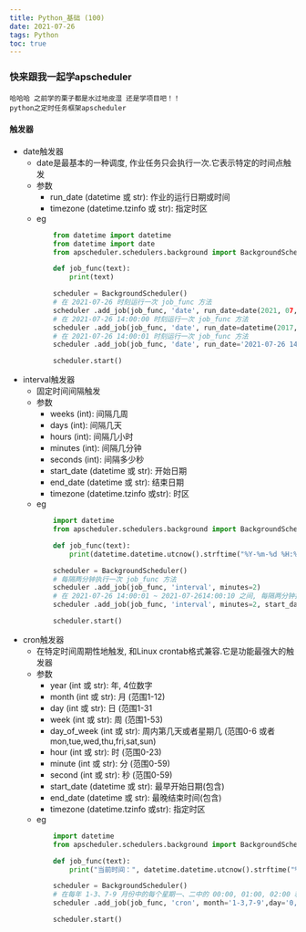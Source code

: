 ```yaml
---
title: Python_基础 (100)
date: 2021-07-26
tags: Python
toc: true
---
```


### 快来跟我一起学apscheduler
    哈哈哈 之前学的栗子都是水过地皮湿 还是学项目吧！！
    python之定时任务框架apscheduler

<!-- more -->

#### 触发器
- date触发器
    * date是最基本的一种调度, 作业任务只会执行一次.它表示特定的时间点触发
    * 参数
        * run_date (datetime 或 str): 作业的运行日期或时间
        * timezone (datetime.tzinfo 或 str): 指定时区
    * eg
        ```python
            from datetime import datetime
            from datetime import date
            from apscheduler.schedulers.background import BackgroundScheduler

            def job_func(text):
                print(text)

            scheduler = BackgroundScheduler()
            # 在 2021-07-26 时刻运行一次 job_func 方法
            scheduler .add_job(job_func, 'date', run_date=date(2021, 07, 26), args=['text'])
            # 在 2021-07-26 14:00:00 时刻运行一次 job_func 方法
            scheduler .add_job(job_func, 'date', run_date=datetime(2017, 07, 26, 14, 0, 0), args=['text'])
            # 在 2021-07-26 14:00:01 时刻运行一次 job_func 方法
            scheduler .add_job(job_func, 'date', run_date='2021-07-26 14:00:01', args=['text'])

            scheduler.start()
        ```
- interval触发器
    * 固定时间间隔触发
    * 参数
        * weeks (int): 间隔几周
        * days (int): 间隔几天
        * hours (int): 间隔几小时
        * minutes (int): 间隔几分钟
        * seconds (int): 间隔多少秒
        * start_date (datetime 或 str): 开始日期
        * end_date (datetime 或 str): 结束日期
        * timezone (datetime.tzinfo 或str): 时区
    * eg
        ```python
            import datetime
            from apscheduler.schedulers.background import BackgroundScheduler

            def job_func(text):
                print(datetime.datetime.utcnow().strftime("%Y-%m-%d %H:%M:%S.%f")[:-3])

            scheduler = BackgroundScheduler()
            # 每隔两分钟执行一次 job_func 方法
            scheduler .add_job(job_func, 'interval', minutes=2)
            # 在 2021-07-26 14:00:01 ~ 2021-07-2614:00:10 之间, 每隔两分钟执行一次 job_func 方法
            scheduler .add_job(job_func, 'interval', minutes=2, start_date='2021-07-26 14:00:01' , end_date='2021-07-26 14:00:10')

            scheduler.start()
        ```
- cron触发器
    * 在特定时间周期性地触发, 和Linux crontab格式兼容.它是功能最强大的触发器
    * 参数
        * year (int 或 str): 年, 4位数字
        * month (int 或 str): 月 (范围1-12)
        * day (int 或 str): 日 (范围1-31
        * week (int 或 str): 周 (范围1-53)
        * day_of_week (int 或 str): 周内第几天或者星期几 (范围0-6 或者 mon,tue,wed,thu,fri,sat,sun)
        * hour (int 或 str): 时 (范围0-23)
        * minute (int 或 str): 分 (范围0-59)
        * second (int 或 str): 秒 (范围0-59)
        * start_date (datetime 或 str): 最早开始日期(包含)
        * end_date (datetime 或 str): 最晚结束时间(包含)
        * timezone (datetime.tzinfo 或str): 指定时区
    * eg
        ```python
            import datetime
            from apscheduler.schedulers.background import BackgroundScheduler

            def job_func(text):
                print("当前时间：", datetime.datetime.utcnow().strftime("%Y-%m-%d %H:%M:%S.%f")[:-3])

            scheduler = BackgroundScheduler()
            # 在每年 1-3、7-9 月份中的每个星期一、二中的 00:00, 01:00, 02:00 和 03:00 执行 job_func 任务
            scheduler .add_job(job_func, 'cron', month='1-3,7-9',day='0, tue', hour='0-3')

            scheduler.start()
        ```
